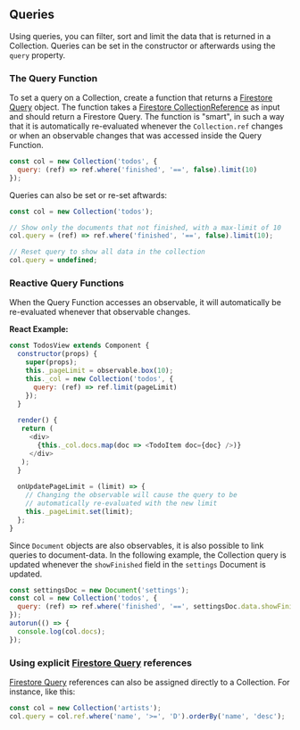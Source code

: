 ## Queries

Using queries, you can filter, sort and limit the data that is returned in a Collection. Queries can be set in the constructor or afterwards using the `query` property.

### The Query Function

To set a query on a Collection, create a function that returns a [Firestore Query](https://firebase.google.com/docs/reference/js/firebase.firestore.Query) object. The function takes a [Firestore CollectionReference](https://firebase.google.com/docs/reference/js/firebase.firestore.CollectionReference) as input and should return a Firestore Query. The function is "smart", in such a way that it is automatically re-evaluated whenever the `Collection.ref` changes or when an observable changes that was accessed inside the Query Function.

```js
const col = new Collection('todos', {
  query: (ref) => ref.where('finished', '==', false).limit(10)
});
```

Queries can also be set or re-set aftwards:

```js
const col = new Collection('todos');

// Show only the documents that not finished, with a max-limit of 10
col.query = (ref) => ref.where('finished', '==', false).limit(10);

// Reset query to show all data in the collection
col.query = undefined;
```

### Reactive Query Functions

When the Query Function accesses an observable, it will automatically be re-evaluated whenever that observable changes.

**React Example:**

```js
const TodosView extends Component {
  constructor(props) {
    super(props);
    this._pageLimit = observable.box(10);
    this._col = new Collection('todos', {
      query: (ref) => ref.limit(pageLimit)
    });
  }
  
  render() {
   return (
     <div>
       {this._col.docs.map(doc => <TodoItem doc={doc} />)}
     </div>
   );
  }
  
  onUpdatePageLimit = (limit) => {
    // Changing the observable will cause the query to be 
    // automatically re-evaluated with the new limit
    this._pageLimit.set(limit);
  };
}
```

Since `Document` objects are also observables, it is also possible
to link queries to document-data. In the following example, the Collection query is updated whenever the `showFinished` field in the `settings` Document is updated.

```js
const settingsDoc = new Document('settings');
const col = new Collection('todos', {
  query: (ref) => ref.where('finished', '==', settingsDoc.data.showFinished)
});
autorun(() => {
  console.log(col.docs);
});
```


### Using explicit [Firestore Query](https://firebase.google.com/docs/reference/js/firebase.firestore.Query) references

[Firestore Query](https://firebase.google.com/docs/reference/js/firebase.firestore.Query) references can also be assigned directly to a Collection. For instance, like this:

```js
const col = new Collection('artists');
col.query = col.ref.where('name', '>=', 'D').orderBy('name', 'desc');
```
